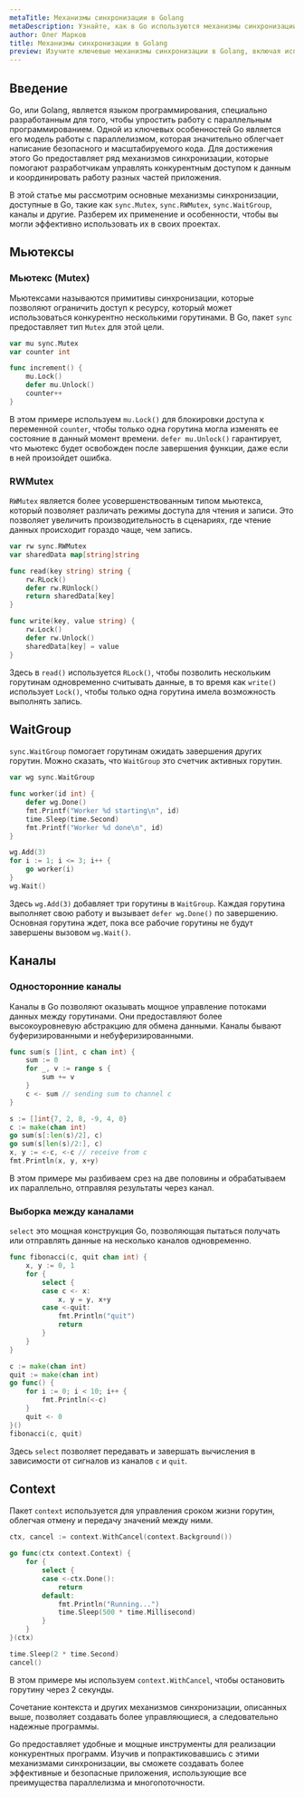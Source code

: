 ```yaml
---
metaTitle: Механизмы синхронизации в Golang
metaDescription: Узнайте, как в Go используются механизмы синхронизации для безопасного управления параллельными задачами. Откройте для себя основные инструменты синхронизации, такие как мьютексы, каналы, и условия.
author: Олег Марков
title: Механизмы синхронизации в Golang
preview: Изучите ключевые механизмы синхронизации в Golang, включая использование мьютексов, каналов и других инструментов, для эффективного управления параллелизмом в сложных системах.
---
```


## Введение

Go, или Golang, является языком программирования, специально разработанным для того, чтобы упростить работу с параллельным программированием. Одной из ключевых особенностей Go является его модель работы с параллелизмом, которая значительно облегчает написание безопасного и масштабируемого кода. Для достижения этого Go предоставляет ряд механизмов синхронизации, которые помогают разработчикам управлять конкурентным доступом к данным и координировать работу разных частей приложения.

В этой статье мы рассмотрим основные механизмы синхронизации, доступные в Go, такие как `sync.Mutex`, `sync.RWMutex`, `sync.WaitGroup`, каналы и другие. Разберем их применение и особенности, чтобы вы могли эффективно использовать их в своих проектах.

## Мьютексы

### Мьютекс (Mutex)

Мьютексами называются примитивы синхронизации, которые позволяют ограничить доступ к ресурсу, который может использоваться конкурентно несколькими горутинами. В Go, пакет `sync` предоставляет тип `Mutex` для этой цели.

```go
var mu sync.Mutex
var counter int

func increment() {
    mu.Lock()
    defer mu.Unlock()
    counter++
}
```

В этом примере используем `mu.Lock()` для блокировки доступа к переменной `counter`, чтобы только одна горутина могла изменять ее состояние в данный момент времени. `defer mu.Unlock()` гарантирует, что мьютекс будет освобожден после завершения функции, даже если в ней произойдет ошибка.

### RWMutex

`RWMutex` является более усовершенствованным типом мьютекса, который позволяет различать режимы доступа для чтения и записи. Это позволяет увеличить производительность в сценариях, где чтение данных происходит гораздо чаще, чем запись.

```go
var rw sync.RWMutex
var sharedData map[string]string

func read(key string) string {
    rw.RLock()
    defer rw.RUnlock()
    return sharedData[key]
}

func write(key, value string) {
    rw.Lock()
    defer rw.Unlock()
    sharedData[key] = value
}
```

Здесь в `read()` используется `RLock()`, чтобы позволить нескольким горутинам одновременно считывать данные, в то время как `write()` использует `Lock()`, чтобы только одна горутина имела возможность выполнять запись.

## WaitGroup

`sync.WaitGroup` помогает горутинам ожидать завершения других горутин. Можно сказать, что `WaitGroup` это счетчик активных горутин.

```go
var wg sync.WaitGroup

func worker(id int) {
    defer wg.Done()
    fmt.Printf("Worker %d starting\n", id)
    time.Sleep(time.Second)
    fmt.Printf("Worker %d done\n", id)
}

wg.Add(3)
for i := 1; i <= 3; i++ {
    go worker(i)
}
wg.Wait()
```

Здесь `wg.Add(3)` добавляет три горутины в `WaitGroup`. Каждая горутина выполняет свою работу и вызывает `defer wg.Done()` по завершению. Основная горутина ждет, пока все рабочие горутины не будут завершены вызовом `wg.Wait()`.

## Каналы

### Односторонние каналы

Каналы в Go позволяют оказывать мощное управление потоками данных между горутинами. Они предоставляют более высокоуровневую абстракцию для обмена данными. Каналы бывают буферизированными и небуферизированными.

```go
func sum(s []int, c chan int) {
    sum := 0
    for _, v := range s {
        sum += v
    }
    c <- sum // sending sum to channel c
}

s := []int{7, 2, 8, -9, 4, 0}
c := make(chan int)
go sum(s[:len(s)/2], c)
go sum(s[len(s)/2:], c)
x, y := <-c, <-c // receive from c
fmt.Println(x, y, x+y)
```

В этом примере мы разбиваем срез на две половины и обрабатываем их параллельно, отправляя результаты через канал.

### Выборка между каналами

`select` это мощная конструкция Go, позволяющая пытаться получать или отправлять данные на несколько каналов одновременно.

```go
func fibonacci(c, quit chan int) {
    x, y := 0, 1
    for {
        select {
        case c <- x:
            x, y = y, x+y
        case <-quit:
            fmt.Println("quit")
            return
        }
    }
}

c := make(chan int)
quit := make(chan int)
go func() {
    for i := 0; i < 10; i++ {
        fmt.Println(<-c)
    }
    quit <- 0
}()
fibonacci(c, quit)
```

Здесь `select` позволяет передавать и завершать вычисления в зависимости от сигналов из каналов `c` и `quit`.

## Context

Пакет `context` используется для управления сроком жизни горутин, облегчая отмену и передачу значений между ними.

```go
ctx, cancel := context.WithCancel(context.Background())

go func(ctx context.Context) {
    for {
        select {
        case <-ctx.Done():
            return
        default:
            fmt.Println("Running...")
            time.Sleep(500 * time.Millisecond)
        }
    }
}(ctx)

time.Sleep(2 * time.Second)
cancel()
```

В этом примере мы используем `context.WithCancel`, чтобы остановить горутину через 2 секунды.

Сочетание контекста и других механизмов синхронизации, описанных выше, позволяет создавать более управляющиеся, а следовательно надежные программы.

Go предоставляет удобные и мощные инструменты для реализации конкурентных программ. Изучив и попрактиковавшись с этими механизмами синхронизации, вы сможете создавать более эффективные и безопасные приложения, использующие все преимущества параллелизма и многопоточности.
```
